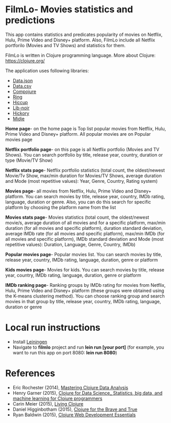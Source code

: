 # FilmLo- Movies statistics and predictions

This app contains statistics and predicates popularity of movies on Netflix, Hulu, Prime Video and Disney+ platform.
Also, FilmLo include all Netflix  portforilo (Movies and TV Shows) and statistics for them.

FilmLo is written in Clojure programming language. More about Clojure: https://clojure.org/

The application uses following libraries:
* [Data.json](https://github.com/clojure/data.json)
* [Data.csv](https://github.com/clojure/data.csv)
* [Compojure](https://github.com/weavejester/compojure)
* [Ring](https://github.com/ring-clojure/ring)
* [Hiccup](https://github.com/weavejester/hiccup)
* [Lib-noir](https://github.com/noir-clojure/lib-noir)
* [Hickory](https://github.com/davidsantiago/hickory)
* [Midje](https://github.com/marick/Midje)

**Home page**- on the home page is Top list popular movies from Netflix, Hulu, Prime Video and Disney+ platform. All popular movies are on Popular movies page

**Netflix portfolio page**- on this page is all Netflix portfolio (Movies and TV Shows). You can search portfolio by title, release year, country, duration or type (Movie/TV Show)

**Netflix stats page**- Netflix portfolio statistics (total count, the oldest/newest Movie/Tv Show, max/min duration for Movies/TV Shows, average duration and Mode (most repetitive values): Year, Genre, Country, Rating system)

**Movies page**- all movies from Netflix, Hulu, Prime Video and Disney+ platform. You can search movies by title, release year, country, IMDb rating, language, duration or genre. Also, you can do this search for specific platform by choosing the platform name from the list

**Movies stats page**- Movies statistics (total count, the oldest/newest movie/s, average duration of all movies and for a specific platform, max/min duration (for all movies and specific platform), duration standard deviation, average IMDb rate (for all movies and specific platform), max/min IMDb (for all movies and specific platform), IMDb standard deviation and Mode (most repetitive values): Duration, Language, Genre, Country, IMDb)

**Popular movies page**- Popular movies list. You can search movies by title, release year, country, IMDb rating, language, duration, genre or platform

**Kids movies page**- Movies for kids. You can search movies by title, release year, country, IMDb rating, language, duration, genre or platform

**IMDb ranking page**- Ranking groups by IMDb rating for movies from Netflix, Hulu, Prime Video and Disney+ platform 
(these groups were obtained using the K-means clustering method). You can choose ranking group and search movies in that group by title, release year, country, IMDb rating, language, duration or genre

# Local run instructions

* Install [Leiningen](https://github.com/technomancy/leiningen)
* Navigate to **filmlo** project and run **lein run [your port]** (for example, you want to run this app on port 8080: **lein run 8080**)

# References

* Eric Rochester (2014), [Mastering Clojure Data Analysis](https://www.amazon.com/Mastering-Clojure-Data-Analysis-Rochester/dp/1783284137)
* Henry Garner (2015), [Clojure for Data Science_ Statistics, big data, and machine learning for Clojure programmers](https://www.amazon.com/Clojure-Data-Science-Henry-Garner/dp/1784397180)
* Carin Meier (2015), [Living Clojure](https://www.amazon.com/Living-Clojure-Introduction-Training-Developers/dp/1491909048)
* Daniel Higginbotham (2015), [Clojure for the Brave and True](https://www.amazon.com/Clojure-Brave-True-Ultimate-Programmer/dp/1593275919)
* Ryan Baldwin (2015), [Clojure Web Development Essentials](https://www.amazon.com/Clojure-Development-Essentials-Ryan-Baldwin/dp/1784392227)

